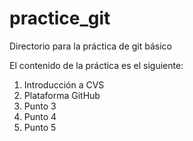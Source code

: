 # practice_git
Directorio para la práctica de git básico

El contenido de la práctica es el siguiente:
1. Introducción a CVS
2. Plataforma GitHub
3. Punto 3
4. Punto 4
5. Punto 5